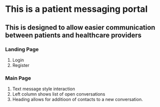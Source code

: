 # This is a patient messaging portal 

## This is designed to allow easier communication between patients and healthcare providers

### Landing Page
1. Login
2. Register

### Main Page
1. Text message style interaction
2. Left column shows list of open conversations
3. Heading allows for additioon of contacts to a new conversation.


